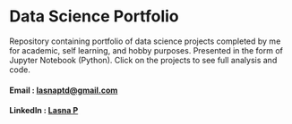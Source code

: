 # Data Science Portfolio
Repository containing portfolio of data science projects completed by me for academic, self learning, and hobby purposes. Presented in the form of Jupyter Notebook (Python). Click on the projects to see full analysis and code.
#### Email    : lasnaptd@gmail.com
#### LinkedIn : [Lasna P](https://www.linkedin.com/in/lasnausman/)
